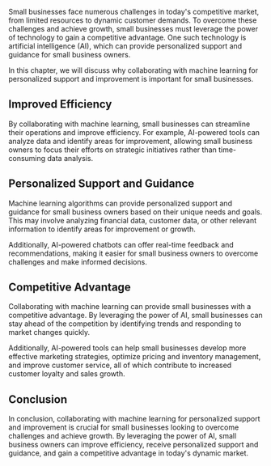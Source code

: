 
Small businesses face numerous challenges in today's competitive market, from limited resources to dynamic customer demands. To overcome these challenges and achieve growth, small businesses must leverage the power of technology to gain a competitive advantage. One such technology is artificial intelligence (AI), which can provide personalized support and guidance for small business owners.

In this chapter, we will discuss why collaborating with machine learning for personalized support and improvement is important for small businesses.

Improved Efficiency
-------------------

By collaborating with machine learning, small businesses can streamline their operations and improve efficiency. For example, AI-powered tools can analyze data and identify areas for improvement, allowing small business owners to focus their efforts on strategic initiatives rather than time-consuming data analysis.

Personalized Support and Guidance
---------------------------------

Machine learning algorithms can provide personalized support and guidance for small business owners based on their unique needs and goals. This may involve analyzing financial data, customer data, or other relevant information to identify areas for improvement or growth.

Additionally, AI-powered chatbots can offer real-time feedback and recommendations, making it easier for small business owners to overcome challenges and make informed decisions.

Competitive Advantage
---------------------

Collaborating with machine learning can provide small businesses with a competitive advantage. By leveraging the power of AI, small businesses can stay ahead of the competition by identifying trends and responding to market changes quickly.

Additionally, AI-powered tools can help small businesses develop more effective marketing strategies, optimize pricing and inventory management, and improve customer service, all of which contribute to increased customer loyalty and sales growth.

Conclusion
----------

In conclusion, collaborating with machine learning for personalized support and improvement is crucial for small businesses looking to overcome challenges and achieve growth. By leveraging the power of AI, small business owners can improve efficiency, receive personalized support and guidance, and gain a competitive advantage in today's dynamic market.
